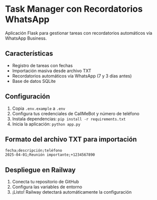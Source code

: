 # Task Manager con Recordatorios WhatsApp

Aplicación Flask para gestionar tareas con recordatorios automáticos vía WhatsApp Business.

## Características

- Registro de tareas con fechas
- Importación masiva desde archivo TXT
- Recordatorios automáticos vía WhatsApp (7 y 3 días antes)
- Base de datos SQLite

## Configuración

1. Copia `.env.example` a `.env`
2. Configura tus credenciales de CallMeBot y número de teléfono
3. Instala dependencias: `pip install -r requirements.txt`
4. Inicia la aplicación: `python app.py`

## Formato del archivo TXT para importación

```
fecha;descripción;teléfono
2025-04-01;Reunión importante;+1234567890
```

## Despliegue en Railway

1. Conecta tu repositorio de GitHub
2. Configura las variables de entorno
3. ¡Listo! Railway detectará automáticamente la configuración
